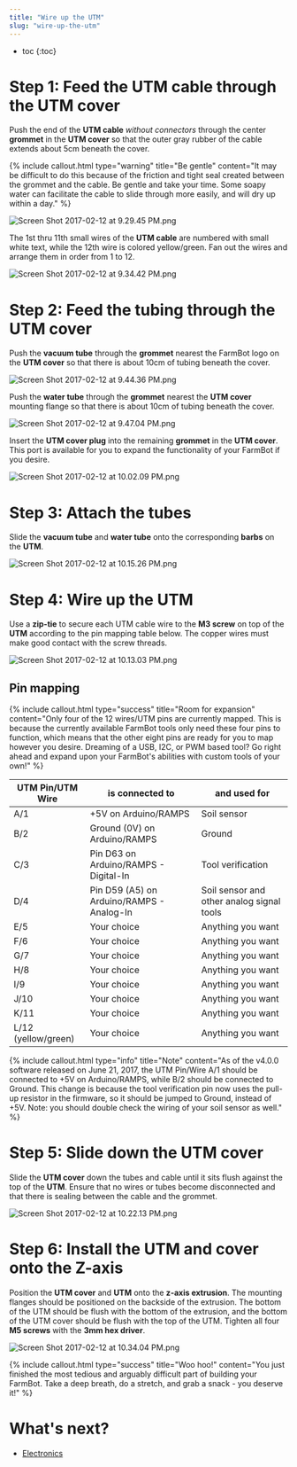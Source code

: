 ```yaml
---
title: "Wire up the UTM"
slug: "wire-up-the-utm"
---
```


* toc
{:toc}

# Step 1: Feed the UTM cable through the UTM cover
Push the end of the **UTM cable** *without connectors* through the center **grommet** in the **UTM cover** so that the outer gray rubber of the cable extends about 5cm beneath the cover.

{%
include callout.html
type="warning"
title="Be gentle"
content="It may be difficult to do this because of the friction and tight seal created between the grommet and the cable. Be gentle and take your time. Some soapy water can facilitate the cable to slide through more easily, and will dry up within a day."
%}



![Screen Shot 2017-02-12 at 9.29.45 PM.png](_images/Screen_Shot_2017-02-12_at_9.29.45_PM.png)

The 1st thru 11th small wires of the **UTM cable** are numbered with small white text, while the 12th wire is colored yellow/green. Fan out the wires and arrange them in order from 1 to 12.

![Screen Shot 2017-02-12 at 9.34.42 PM.png](_images/Screen_Shot_2017-02-12_at_9.34.42_PM.png)

# Step 2: Feed the tubing through the UTM cover
Push the **vacuum tube** through the **grommet** nearest the FarmBot logo on the **UTM cover** so that there is about 10cm of tubing beneath the cover.

![Screen Shot 2017-02-12 at 9.44.36 PM.png](_images/Screen_Shot_2017-02-12_at_9.44.36_PM.png)

Push the **water tube** through the **grommet** nearest the **UTM cover** mounting flange so that there is about 10cm of tubing beneath the cover.

![Screen Shot 2017-02-12 at 9.47.04 PM.png](_images/Screen_Shot_2017-02-12_at_9.47.04_PM.png)

Insert the **UTM cover plug** into the remaining **grommet** in the **UTM cover**. This port is available for you to expand the functionality of your FarmBot if you desire.

![Screen Shot 2017-02-12 at 10.02.09 PM.png](_images/Screen_Shot_2017-02-12_at_10.02.09_PM.png)

# Step 3: Attach the tubes
Slide the **vacuum tube** and **water tube** onto the corresponding **barbs** on the **UTM**.

![Screen Shot 2017-02-12 at 10.15.26 PM.png](_images/Screen_Shot_2017-02-12_at_10.15.26_PM.png)

# Step 4: Wire up the UTM
Use a **zip-tie** to secure each UTM cable wire to the **M3 screw** on top of the **UTM** according to the pin mapping table below. The copper wires must make good contact with the screw threads.

![Screen Shot 2017-02-12 at 10.13.03 PM.png](_images/Screen_Shot_2017-02-12_at_10.13.03_PM.png)

## Pin mapping

{%
include callout.html
type="success"
title="Room for expansion"
content="Only four of the 12 wires/UTM pins are currently mapped. This is because the currently available FarmBot tools only need these four pins to function, which means that the other eight pins are ready for you to map however you desire. Dreaming of a USB, I2C, or PWM based tool? Go right ahead and expand upon your FarmBot's abilities with custom tools of your own!"
%}



|UTM Pin/UTM Wire              |is connected to               |and used for                  |
|------------------------------|------------------------------|------------------------------|
|A/1                           |+5V on Arduino/RAMPS          |Soil sensor
|B/2                           |Ground (0V) on Arduino/RAMPS  |Ground
|C/3                           |Pin D63 on Arduino/RAMPS - Digital-In|Tool verification
|D/4                           |Pin D59 (A5) on Arduino/RAMPS - Analog-In|Soil sensor and other analog signal tools
|E/5                           |Your choice                   |Anything you want
|F/6                           |Your choice                   |Anything you want
|G/7                           |Your choice                   |Anything you want
|H/8                           |Your choice                   |Anything you want
|I/9                           |Your choice                   |Anything you want
|J/10                          |Your choice                   |Anything you want
|K/11                          |Your choice                   |Anything you want
|L/12 (yellow/green)           |Your choice                   |Anything you want



{%
include callout.html
type="info"
title="Note"
content="As of the v4.0.0 software released on June 21, 2017, the UTM Pin/Wire A/1 should be connected to +5V on Arduino/RAMPS, while B/2 should be connected to Ground. This change is because the tool verification pin now uses the pull-up resistor in the firmware, so it should be jumped to Ground, instead of +5V. Note: you should double check the wiring of your soil sensor as well."
%}

# Step 5: Slide down the UTM cover
Slide the **UTM cover** down the tubes and cable until it sits flush against the top of the **UTM**. Ensure that no wires or tubes become disconnected and that there is sealing between the cable and the grommet.

![Screen Shot 2017-02-12 at 10.22.13 PM.png](_images/Screen_Shot_2017-02-12_at_10.22.13_PM.png)

# Step 6: Install the UTM and cover onto the Z-axis
Position the **UTM cover** and **UTM** onto the **z-axis extrusion**. The mounting flanges should be positioned on the backside of the extrusion. The bottom of the UTM should be flush with the bottom of the extrusion, and the bottom of the UTM cover should be flush with the top of the UTM. Tighten all four **M5 screws** with the **3mm hex driver**.

![Screen Shot 2017-02-12 at 10.34.04 PM.png](_images/Screen_Shot_2017-02-12_at_10.34.04_PM.png)



{%
include callout.html
type="success"
title="Woo hoo!"
content="You just finished the most tedious and arguably difficult part of building your FarmBot. Take a deep breath, do a stretch, and grab a snack - you deserve it!"
%}


# What's next?

 * [Electronics](../electronics.md)
